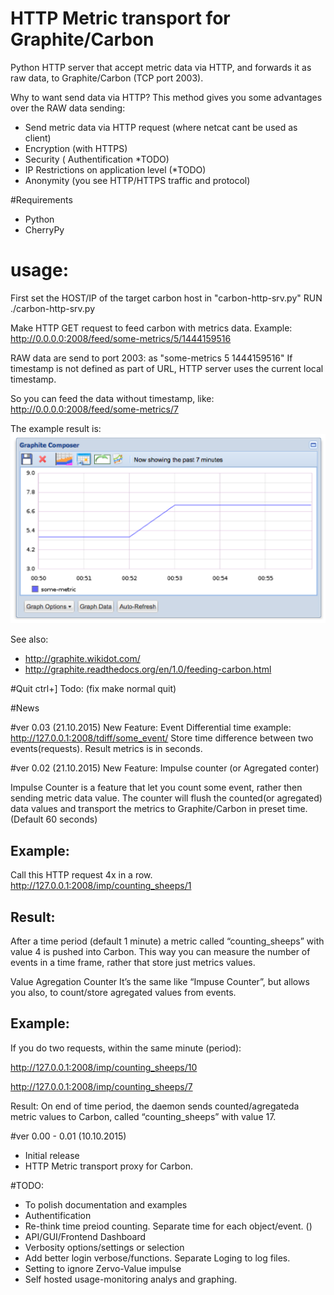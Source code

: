 # HTTP Metric transport for Graphite/Carbon

Python HTTP server that accept metric data via HTTP, and forwards it as raw data, to Graphite/Carbon (TCP port 2003).

Why to want send data via HTTP?
This method gives you some advantages over the RAW data sending:

* Send metric data via HTTP request (where netcat cant be used as client)
* Encryption (with HTTPS)
* Security ( Authentification *TODO)
* IP Restrictions on application level (*TODO)
* Anonymity (you see HTTP/HTTPS traffic and protocol)

#Requirements
* Python
* CherryPy

# usage:

First set the HOST/IP of the target carbon host in "carbon-http-srv.py"
RUN ./carbon-http-srv.py

Make HTTP GET request to feed carbon with metrics data.
Example: http://0.0.0.0:2008/feed/some-metrics/5/1444159516

RAW data are send to port 2003: as "some-metrics 5 1444159516"
If timestamp is not defined as part of URL, HTTP server uses the current local timestamp.

So you can feed the data without timestamp, like:
http://0.0.0.0:2008/feed/some-metrics/7

The example result is:
![example_result](https://raw.githubusercontent.com/ggtd/HTTP-Metric-transport-for-Graphite/master/img_for_readme/example_some-metric.png)


See also:
* http://graphite.wikidot.com/
* http://graphite.readthedocs.org/en/1.0/feeding-carbon.html

#Quit
ctrl+] Todo: (fix make normal quit)

#News



#ver 0.03 (21.10.2015)
New Feature: Event Differential time
example: http://127.0.0.1:2008/tdiff/some_event/  Store time difference between two events(requests). Result metrics is in seconds.



#ver 0.02 (21.10.2015)
New Feature: Impulse counter (or Agregated conter)

Impulse Counter is a feature that let you count some event, rather then sending metric data value.
The counter will flush the counted(or agregated)  data values  and transport the metrics to Graphite/Carbon in preset time. (Default 60 seconds)

Example:
--------
Call this HTTP request 4x in a row.
http://127.0.0.1:2008/imp/counting_sheeps/1

Result:
-------
After a time period (default 1 minute) a metric called “counting_sheeps” with value 4 is pushed into Carbon. This way you can measure the number of events in a time frame, rather that store just metrics values.


Value Agregation Counter
It’s the same like “Impuse Counter”, but allows you also, to count/store agregated values from events.

Example:
-------
If you do two requests, within the same minute (period):

http://127.0.0.1:2008/imp/counting_sheeps/10

http://127.0.0.1:2008/imp/counting_sheeps/7

Result: On end of time period, the daemon sends counted/agregateda metric values to Carbon, called “counting_sheeps” with value 17.


#ver 0.00 - 0.01 (10.10.2015)
* Initial release
* HTTP Metric transport proxy for Carbon.

#TODO:
* To polish documentation and examples
* Authentification
* Re-think time preiod counting. Separate time for each object/event. ()
* API/GUI/Frontend Dashboard
* Verbosity options/settings or selection
* Add better login verbose/functions. Separate Loging to log files.
* Setting to ignore Zervo-Value impulse
* Self hosted usage-monitoring analys and graphing.


 
